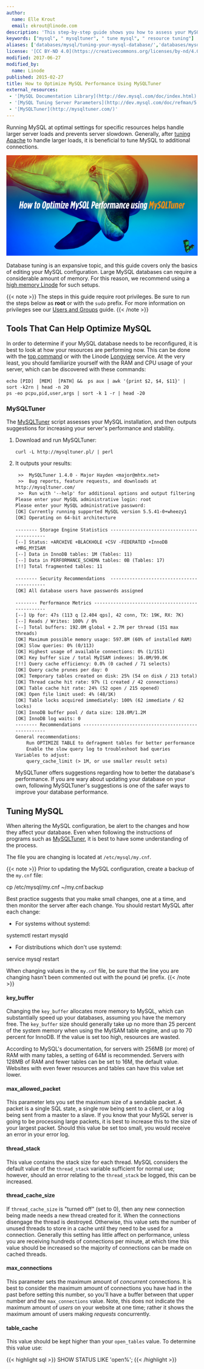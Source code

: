 ```yaml
---
author:
  name: Elle Krout
  email: ekrout@linode.com
description: 'This step-by-step guide shows you how to assess your MySQL database performance using MySQLTuner to ensure optimum resource usage.'
keywords: ["mysql", " mysqltuner", " tune mysql", " resource tuning"]
aliases: ['databases/mysql/tuning-your-mysql-database/','databases/mysql/mysql-performance-tuning-tutorial/']
license: '[CC BY-ND 4.0](https://creativecommons.org/licenses/by-nd/4.0)'
modified: 2017-06-27
modified_by:
  name: Linode
published: 2015-02-27
title: How to Optimize MySQL Performance Using MySQLTuner
external_resources:
 - '[MySQL Documentation Library](http://dev.mysql.com/doc/index.html)'
 - '[MySQL Tuning Server Parameters](http://dev.mysql.com/doc/refman/5.7/en/server-parameters.html)'
 - '[MySQLTuner](http://mysqltuner.com/)'
---
```


Running MySQL at optimal settings for specific resources helps handle larger server loads and prevents server slowdown. Generally, after [tuning Apache](/docs/websites/apache-tips-and-tricks/tuning-your-apache-server) to handle larger loads, it is beneficial to tune MySQL to additional connections.

![Optimize MySQL Performance Using MySQLTuner](/docs/assets/optimize_mysql_using_mysql_tuner_title_graphic.png)

Database tuning is an expansive topic, and this guide covers only the basics of editing your MySQL configuration. Large MySQL databases can require a considerable amount of memory. For this reason, we recommend using a [high memory Linode](/pricing#high-memory) for such setups.

{{< note >}}
The steps in this guide require root privileges. Be sure to run the steps below as **root** or with the `sudo` prefix. For more information on privileges see our [Users and Groups](/docs/tools-reference/linux-users-and-groups) guide.
{{< /note >}}

## Tools That Can Help Optimize MySQL

In order to determine if your MySQL database needs to be reconfigured, it is best to look at how your resources are performing now. This can be done with the [top command](/docs/uptime/monitoring/top-htop-iotop) or with the Linode [Longview](/docs/platform/longview/longview) service. At the very least, you should familiarize yourself with the RAM and CPU usage of your server, which can be discovered with these commands:

    echo [PID]  [MEM]  [PATH] &&  ps aux | awk '{print $2, $4, $11}' | sort -k2rn | head -n 20
    ps -eo pcpu,pid,user,args | sort -k 1 -r | head -20

### MySQLTuner

The [MySQLTuner](http://mysqltuner.com/) script assesses your MySQL installation, and then outputs suggestions for increasing your server's performance and stability.

1.  Download and run MySQLTuner:

        curl -L http://mysqltuner.pl/ | perl

2.  It outputs your results:

         >>  MySQLTuner 1.4.0 - Major Hayden <major@mhtx.net>
         >>  Bug reports, feature requests, and downloads at http://mysqltuner.com/
         >>  Run with '--help' for additional options and output filtering
        Please enter your MySQL administrative login: root
        Please enter your MySQL administrative password:
        [OK] Currently running supported MySQL version 5.5.41-0+wheezy1
        [OK] Operating on 64-bit architecture

        -------- Storage Engine Statistics -------------------------------------------
        [--] Status: +ARCHIVE +BLACKHOLE +CSV -FEDERATED +InnoDB +MRG_MYISAM
        [--] Data in InnoDB tables: 1M (Tables: 11)
        [--] Data in PERFORMANCE_SCHEMA tables: 0B (Tables: 17)
        [!!] Total fragmented tables: 11

        -------- Security Recommendations  -------------------------------------------
        [OK] All database users have passwords assigned

        -------- Performance Metrics -------------------------------------------------
        [--] Up for: 47s (113 q [2.404 qps], 42 conn, TX: 19K, RX: 7K)
        [--] Reads / Writes: 100% / 0%
        [--] Total buffers: 192.0M global + 2.7M per thread (151 max threads)
        [OK] Maximum possible memory usage: 597.8M (60% of installed RAM)
        [OK] Slow queries: 0% (0/113)
        [OK] Highest usage of available connections: 0% (1/151)
        [OK] Key buffer size / total MyISAM indexes: 16.0M/99.0K
        [!!] Query cache efficiency: 0.0% (0 cached / 71 selects)
        [OK] Query cache prunes per day: 0
        [OK] Temporary tables created on disk: 25% (54 on disk / 213 total)
        [OK] Thread cache hit rate: 97% (1 created / 42 connections)
        [OK] Table cache hit rate: 24% (52 open / 215 opened)
        [OK] Open file limit used: 4% (48/1K)
        [OK] Table locks acquired immediately: 100% (62 immediate / 62 locks)
        [OK] InnoDB buffer pool / data size: 128.0M/1.2M
        [OK] InnoDB log waits: 0
        -------- Recommendations -----------------------------------------------------
        General recommendations:
            Run OPTIMIZE TABLE to defragment tables for better performance
            Enable the slow query log to troubleshoot bad queries
        Variables to adjust:
            query_cache_limit (> 1M, or use smaller result sets)

    MySQLTuner offers suggestions regarding how to better the database's performance. If you are wary about updating your database on your own, following MySQLTuner's suggestions is one of the safer ways to improve your database performance.

## Tuning MySQL
When altering the MySQL configuration, be alert to the changes and how they affect your database. Even when following the instructions of programs such as [MySQLTuner](#mysqltuner), it is best to have some understanding of the process.

The file you are changing is located at `/etc/mysql/my.cnf`.

{{< note >}}
Prior to updating the MySQL configuration, create a backup of the `my.cnf` file:

cp /etc/mysql/my.cnf ~/my.cnf.backup

Best practice suggests that you make small changes, one at a time, and then monitor the server after each change. You should restart MySQL after each change:

-   For systems without systemd:

systemctl restart mysqld

-   For distributions which don't use systemd:

service mysql restart

When changing values in the `my.cnf` file, be sure that the line you are changing hasn't been commented out with the pound (`#`) prefix.
{{< /note >}}

#### key_buffer
Changing the `key_buffer` allocates more memory to MySQL, which can substantially speed up your databases, assuming you have the memory free. The `key_buffer` size should generally take up no more than 25 percent of the system memory when using the MyISAM table engine, and up to 70 percent for InnoDB. If the value is set too high, resources are wasted.

According to MySQL's documentation, for servers with 256MB (or more) of RAM with many tables, a setting of 64M is recommended. Servers with 128MB of RAM and fewer tables can be set to 16M, the default value. Websites with even fewer resources and tables can have this value set lower.

#### max_allowed_packet
This parameter lets you set the maximum size of a sendable packet. A packet is a single SQL state, a single row being sent to a client, or a log being sent from a master to a slave. If you know that your MySQL server is going to be processing large packets, it is best to increase this to the size of your largest packet. Should this value be set too small, you would receive an error in your error log.

#### thread_stack
This value contains the stack size for each thread. MySQL considers the default value of the `thread_stack` variable sufficient for normal use; however, should an error relating to the `thread_stack` be logged, this can be increased.

#### thread_cache_size
If `thread_cache_size` is "turned off" (set to 0), then any new connection being made needs a new thread created for it. When the connections disengage the thread is destroyed. Otherwise, this value sets the number of unused threads to store in a cache until they need to be used for a connection. Generally this setting has little affect on performance, unless you are receiving hundreds of connections per minute, at which time this value should be increased so the majority of connections can be made on cached threads.

#### max_connections
This parameter sets the maximum amount of *concurrent* connections. It is best to consider the maximum amount of connections you have had in the past before setting this number, so you'll have a buffer between that upper number and the `max_connections` value. Note, this does not indicate the maximum amount of *users* on your website at one time; rather it shows the maximum amount of users making *requests* concurrently.

#### table_cache
This value should be kept higher than your `open_tables` value. To determine this value use:

{{< highlight sql >}}
SHOW STATUS LIKE 'open%';
{{< /highlight >}}
